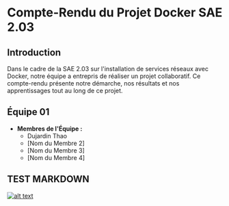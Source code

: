 # Compte-Rendu du Projet Docker SAE 2.03

## Introduction

Dans le cadre de la SAE 2.03 sur l'installation de services réseaux avec Docker, notre équipe a entrepris de réaliser un projet collaboratif. Ce compte-rendu présente notre démarche, nos résultats et nos apprentissages tout au long de ce projet.

## Équipe 01

- **Membres de l'Équipe :**
  - Dujardin Thao
  - [Nom du Membre 2]
  - [Nom du Membre 3]
  - [Nom du Membre 4]

## TEST MARKDOWN

[![alt text](https://img.youtube.com/vi/video-id/0.jpg)](https://www.youtube.com/watch?v=video-id)
